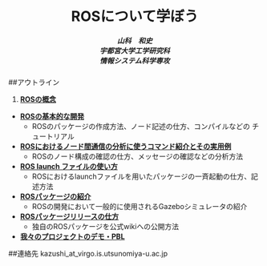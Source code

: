 <center>
	<title>ROSについて学ぼう</title>
	<h1>ROSについて学ぼう</h1>
	<h5>
		山科　和史<br>
		宇都宮大学工学研究科<br>
		情報システム科学専攻
	</h5>
</center>

##アウトライン
1. **[ROSの概念](ros_overview.html)**
- **[ROSの基本的な開発](ros_study.html)**
	- ROSのパッケージの作成方法、ノード記述の仕方、コンパイルなどの チュートリアル
- **[ROSにおけるノード間通信の分析に使うコマンド紹介とその実用例](ros_measure.html)**
	- ROSのノード構成の確認の仕方、メッセージの確認などの分析方法
- **[ROS launch ファイルの使い方](ros_launch.html)**
	- ROSにおけるlaunchファイルを用いたパッケージの一斉起動の仕方、記 述方法
- **[ROSパッケージの紹介](ros_gazebo.html)**
	- ROSの開発において一般的に使用されるGazeboシミュレータの紹介
- **[ROSパッケージリリースの仕方](ros_packrelease.html)**
	- 独自のROSパッケージを公式wikiへの公開方法
- **[我々のプロジェクトのデモ・PBL](http://aquila.is.utsunomiya-u.ac.jp/~kazushi/exp/)**

##連絡先
kazushi_at_virgo.is.utsunomiya-u.ac.jp